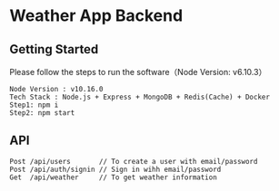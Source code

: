 # Weather App Backend

## Getting Started
Please follow the steps to run the software（Node Version: v6.10.3）

```
Node Version : v10.16.0
Tech Stack : Node.js + Express + MongoDB + Redis(Cache) + Docker
Step1: npm i
Step2: npm start
```
## API

```
Post /api/users       // To create a user with email/password  
Post /api/auth/signin // Sign in wihh email/password
Get  /api/weather     // To get weather information
```